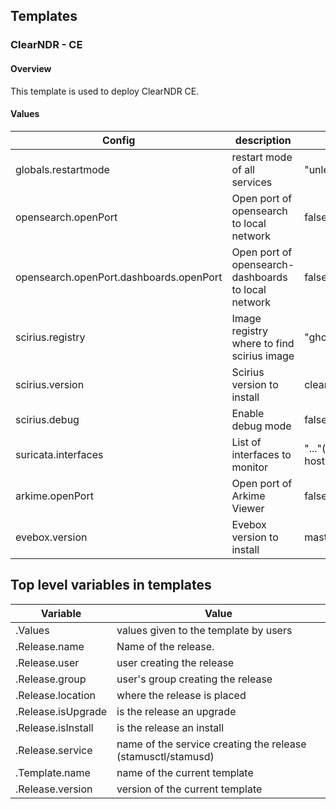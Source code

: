 ## Templates

### ClearNDR - CE

#### Overview

This template is used to deploy ClearNDR CE.

#### Values

| Config    | description | default |
| -------- | ------- | ------- |
| globals.restartmode | restart mode of all services    | "unless-stopped" |
| opensearch.openPort | Open port of opensearch to local network | false |
| opensearch.openPort.dashboards.openPort | Open port of opensearch-dashboards to local network | false |
| scirius.registry | Image registry where to find scirius image | "ghcr.io/stamusnetworks/scirius" |
| scirius.version | Scirius version to install | clearndr-ce-b1 |
| scirius.debug | Enable debug mode | false |
| suricata.interfaces | List of interfaces to monitor | "..."(all network interfaces on host) |
| arkime.openPort | Open port of Arkime Viewer | false |
| evebox.version | Evebox version to install | master |

## Top level variables in templates

| Variable    | Value |
| -------- | ------- |
| .Values    | values given to the template by users    |
| .Release.name  | Name of the release.    |
| .Release.user | user creating the release     |
| .Release.group    | user's group creating the release    |
| .Release.location    | where the release is placed    |
| .Release.isUpgrade    | is the release an upgrade    |
| .Release.isInstall    | is the release an install    |
| .Release.service    | name of the service creating the release (stamusctl/stamusd)    |
| .Template.name    | name of the current template    |
| .Release.version    | version of the current template    |